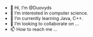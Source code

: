 - 👋 Hi, I’m @Duovyds
- 👀 I’m interested in computer science.
- 🌱 I’m currently learning Java, C++.
- 💞️ I’m looking to collaborate on ...
- 📫 How to reach me ...

<!---
Duovyds/Duovyds is a ✨ special ✨ repository because its `README.md` (this file) appears on your GitHub profile.
You can click the Preview link to take a look at your changes.
--->
